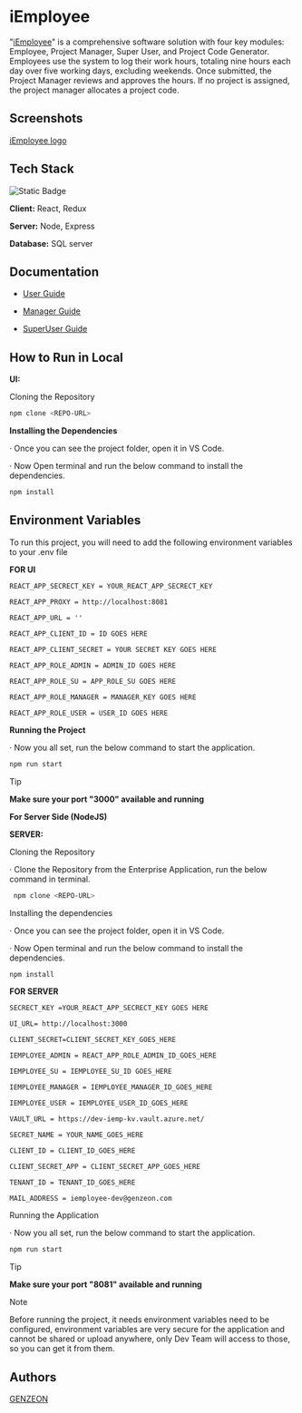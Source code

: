 

# iEmployee

"[iEmployee](https://iemployee.genzeon.com)" is a comprehensive software solution with four key modules: Employee, Project Manager, Super User, and Project Code Generator. Employees use the system to log their work hours, totaling nine hours each day over five working days, excluding weekends. Once submitted, the Project Manager reviews and approves the hours. If no project is assigned, the project manager allocates a project code.


## Screenshots

[iEmployee logo ]([https://drive.google.com/file/d/1FYsPhhNrI3UueQHTj4IPwzS8EYE_zklT/view?usp=sharing](https://drive.google.com/file/d/1FYsPhhNrI3UueQHTj4IPwzS8EYE_zklT/view?usp=sharing))

## Tech Stack
![Static Badge](https://img.shields.io/badge/ReactJs-yellow)


**Client:** React, Redux 

**Server:** Node, Express 

**Database:**  SQL server 

## Documentation
- [User Guide](https://genzeon-my.sharepoint.com/:w:/p/akshay_sankineni/ERoQurxQQJBLllT88mpJ8J8B50uAA4ye-zmlWeRO4FE8nA?e=IIQ0YZ)


- [Manager Guide](https://teams.microsoft.com/l/message/19:739bf246-cdff-4ccf-8416-4ffa96526128_da226a90-00d4-45eb-a726-ebc82ef59e83@unq.gbl.spaces/1707889371090?context=%7B%22contextType%22%3A%22chat%22%7D)

- [SuperUser Guide](https://genzeon-my.sharepoint.com/:w:/p/akshay_sankineni/EeQ6NdyLltNBqgUAyT4o6XwBo912SaNsJOSFUkCbHyUeBQ?e=KgSQ6X)


## How to Run in Local
**UI:** 

Cloning the Repository

```bash
npm clone <REPO-URL>
```

**Installing the Dependencies**

· Once you can see the project folder, open it in VS Code.

· Now Open terminal and run the below command to install the dependencies.

```bash
npm install
```

## Environment Variables

To run this project, you will need to add the following environment variables to your .env file

**FOR UI**

`REACT_APP_SECRECT_KEY = YOUR_REACT_APP_SECRECT_KEY`

`REACT_APP_PROXY = http://localhost:8081`

`REACT_APP_URL = ''`

`REACT_APP_CLIENT_ID = ID GOES HERE `

`REACT_APP_CLIENT_SECRET = YOUR SECRET KEY GOES HERE`

`REACT_APP_ROLE_ADMIN = ADMIN_ID GOES HERE`

`REACT_APP_ROLE_SU = APP_ROLE_SU GOES HERE `

`REACT_APP_ROLE_MANAGER = MANAGER_KEY GOES HERE `

`REACT_APP_ROLE_USER = USER_ID GOES HERE`

**Running the Project**

· Now you all set, run the below command to start the application.
```bash
npm run start
```

> [!TIP]
> **Make sure your port "3000" available and running**


**For Server Side (NodeJS)**

**SERVER:** 

Cloning the Repository

· Clone the Repository from the Enterprise Application, run the below command in terminal.
```bash
 npm clone <REPO-URL>
```

 

 Installing the dependencies

· Once you can see the project folder, open it in VS Code.

· Now Open terminal and run the below command to install the dependencies.
```bash
npm install
```

**FOR SERVER**

`SECRECT_KEY =YOUR_REACT_APP_SECRECT_KEY GOES HERE`

 `UI_URL= http://localhost:3000`

`CLIENT_SECRET=CLIENT_SECRET_KEY_GOES_HERE`

`IEMPLOYEE_ADMIN = REACT_APP_ROLE_ADMIN_ID_GOES_HERE`

`IEMPLOYEE_SU = IEMPLOYEE_SU_ID GOES_HERE`

`IEMPLOYEE_MANAGER = IEMPLOYEE_MANAGER_ID_GOES_HERE`

`IEMPLOYEE_USER = IEMPLOYEE_USER_ID_GOES_HERE`

 `VAULT_URL = https://dev-iemp-kv.vault.azure.net/`

`SECRET_NAME = YOUR_NAME_GOES_HERE`

`CLIENT_ID = CLIENT_ID_GOES_HERE`

`CLIENT_SECRET_APP = CLIENT_SECRET_APP_GOES_HERE`

`TENANT_ID = TENANT_ID_GOES_HERE`

`MAIL_ADDRESS = iemployee-dev@genzeon.com`


Running the Application

· Now you all set, run the below command to start the application.
```bash
npm run start
```
> [!TIP]
>  **Make sure your port "8081" available and running**

>[!NOTE] 
> Before running the project, it needs environment variables need to be configured, environment variables are very secure for the application and cannot be shared or upload anywhere, only Dev Team will access to those, so you can get it from them.


## Authors

 [GENZEON](https://www.genzeon.com/)



